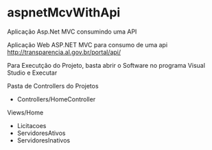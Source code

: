 # aspnetMcvWithApi
Aplicação Asp.Net MVC consumindo uma API

Aplicação Web ASP.NET MVC para consumo de uma api http://transparencia.al.gov.br/portal/api/

Para Executção do Projeto, basta abrir o Software no programa Visual Studio e Executar

Pasta de Controllers do Projetos
 - Controllers/HomeController


Views/Home
- Licitacoes
- ServidoresAtivos
- ServidoresInativos
